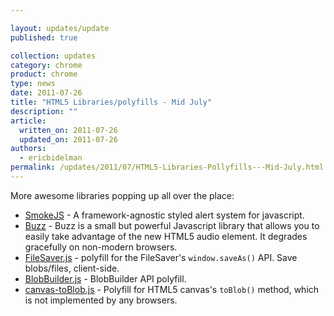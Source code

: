 ```yaml
---

layout: updates/update
published: true

collection: updates
category: chrome
product: chrome
type: news
date: 2011-07-26
title: "HTML5 Libraries/polyfills - Mid July"
description: ""
article:
  written_on: 2011-07-26
  updated_on: 2011-07-26
authors:
  - ericbidelman
permalink: /updates/2011/07/HTML5-Libraries-Pollyfills---Mid-July.html
---
```

More awesome libraries popping up all over the place:

- [SmokeJS](http://ssssnakes.com/smoke/) - A framework-agnostic styled alert system for javascript.
- [Buzz](http://buzz.jaysalvat.com) - Buzz is a small but powerful Javascript library that allows you to easily take advantage of the new HTML5 audio element. It degrades gracefully on non-modern browsers.
- [FileSaver.js](https://github.com/eligrey/FileSaver.js/blob/master/FileSaver.js) - polyfill for the FileSaver's `window.saveAs()` API. Save blobs/files, client-side.
- [BlobBuilder.js](https://github.com/eligrey/BlobBuilder.js) - BlobBuilder API polyfill.
- [canvas-toBlob.js](https://github.com/eligrey/canvas-toBlob.js) - Polyfill for HTML5 canvas's `toBlob()` method, which is not implemented by any browsers.